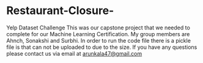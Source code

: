 # Restaurant-Closure-
Yelp Dataset Challenge
This was our capstone project that we needed to complete for our Machine Learning Certification. 
My group members are Ahnch, Sonakshi and Surbhi.
In order to run the code file there is a pickle file is that can not be uploaded to due to the size.
If you have any questions please contact us via email at arunkala47@gmail.com
